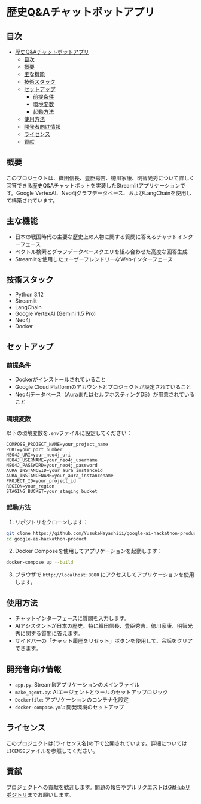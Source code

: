 # 歴史Q&Aチャットボットアプリ

## 目次

- [歴史Q\&Aチャットボットアプリ](#歴史qaチャットボットアプリ)
  - [目次](#目次)
  - [概要](#概要)
  - [主な機能](#主な機能)
  - [技術スタック](#技術スタック)
  - [セットアップ](#セットアップ)
    - [前提条件](#前提条件)
    - [環境変数](#環境変数)
    - [起動方法](#起動方法)
  - [使用方法](#使用方法)
  - [開発者向け情報](#開発者向け情報)
  - [ライセンス](#ライセンス)
  - [貢献](#貢献)

## 概要

このプロジェクトは、織田信長、豊臣秀吉、徳川家康、明智光秀について詳しく回答できる歴史Q&Aチャットボットを実装したStreamlitアプリケーションです。Google VertexAI、Neo4jグラフデータベース、およびLangChainを使用して構築されています。

## 主な機能

- 日本の戦国時代の主要な歴史上の人物に関する質問に答えるチャットインターフェース
- ベクトル検索とグラフデータベースクエリを組み合わせた高度な回答生成
- Streamlitを使用したユーザーフレンドリーなWebインターフェース

## 技術スタック

- Python 3.12
- Streamlit
- LangChain
- Google VertexAI (Gemini 1.5 Pro)
- Neo4j
- Docker

## セットアップ

### 前提条件

- Dockerがインストールされていること
- Google Cloud Platformのアカウントとプロジェクトが設定されていること
- Neo4jデータベース（AuraまたはセルフホスティングDB）が用意されていること

### 環境変数

以下の環境変数を`.env`ファイルに設定してください：
```
COMPOSE_PROJECT_NAME=your_project_name
PORT=your_port_number
NEO4J_URI=your_neo4j_uri
NEO4J_USERNAME=your_neo4j_username
NEO4J_PASSWORD=your_neo4j_password
AURA_INSTANCEID=your_aura_instanceid
AURA_INSTANCENAME=your_aura_instancename
PROJECT_ID=your_project_id
REGION=your_region
STAGING_BUCKET=your_staging_bucket
```

### 起動方法

1. リポジトリをクローンします：

```bash
git clone https://github.com/YusukeHayashiii/google-ai-hackathon-product.git
cd google-ai-hackathon-product
```

2. Docker Composeを使用してアプリケーションを起動します：

```bash
docker-compose up --build
```

3. ブラウザで `http://localhost:8080` にアクセスしてアプリケーションを使用します。

## 使用方法

- チャットインターフェースに質問を入力します。
- AIアシスタントが日本の歴史、特に織田信長、豊臣秀吉、徳川家康、明智光秀に関する質問に答えます。
- サイドバーの「チャット履歴をリセット」ボタンを使用して、会話をクリアできます。

## 開発者向け情報

- `app.py`: Streamlitアプリケーションのメインファイル
- `make_agent.py`: AIエージェントとツールのセットアップロジック
- `Dockerfile`: アプリケーションのコンテナ化設定
- `docker-compose.yml`: 開発環境のセットアップ

## ライセンス

このプロジェクトは[ライセンス名]の下で公開されています。詳細については`LICENSE`ファイルを参照してください。

## 貢献

プロジェクトへの貢献を歓迎します。問題の報告やプルリクエストは[GitHubリポジトリ](https://github.com/YusukeHayashiii/google-ai-hackathon-product.git)までお願いします。
